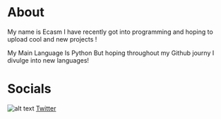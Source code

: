 # About

My name is Ecasm I have recently got into programming and hoping to upload cool and new projects !

My Main Language Is Python But hoping throughout my Github journy I divulge into new languages!


# Socials

![alt text](http://i.imgur.com/wWzX9uB.png "Twitter") [Twitter](http://www.twitter.com/m4tress)

